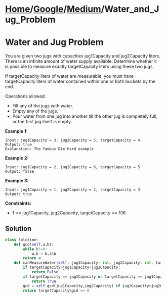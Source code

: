 # [Home](./../..)/[Google](./..)/[Medium](./)/Water_and_Jug_Problem
<h1>Water and Jug Problem</h1>

<p>
You are given two jugs with capacities jug1Capacity and jug2Capacity liters. There is an infinite amount of water supply available. Determine whether it is possible to measure exactly targetCapacity liters using these two jugs.

If targetCapacity liters of water are measurable, you must have targetCapacity liters of water contained within one or both buckets by the end.

Operations allowed:

- Fill any of the jugs with water.
- Empty any of the jugs.
- Pour water from one jug into another till the other jug is completely full, or the first jug itself is empty.

</p>

<b>Example 1:</b>

    Input: jug1Capacity = 3, jug2Capacity = 5, targetCapacity = 4
    Output: true
    Explanation: The famous Die Hard example 
    
<b>Example 2:</b>

    Input: jug1Capacity = 2, jug2Capacity = 6, targetCapacity = 5
    Output: false
    
<b>Example 3:</b>

    Input: jug1Capacity = 1, jug2Capacity = 2, targetCapacity = 3
    Output: true
    
<b>Constraints:</b>

- 1 <= jug1Capacity, jug2Capacity, targetCapacity <= 106

<h2>Solution</h2>

```python
class Solution:
    def gcd(self,a,b):
        while b!=0:
            a,b = b,a%b
        return a
    def canMeasureWater(self, jug1Capacity: int, jug2Capacity: int, targetCapacity: int) -> bool:
        if targetCapacity>jug1Capacity+jug2Capacity:
            return False
        if targetCapacity == jug1Capacity or targetCapacity == jug1Capacity or targetCapacity == 0:
            return True
        gcd = self.gcd(jug1Capacity,jug2Capacity) if jug1Capacity>jug2Capacity else self.gcd(jug2Capacity,jug1Capacity)
        return targetCapacity%gcd == 0
```
